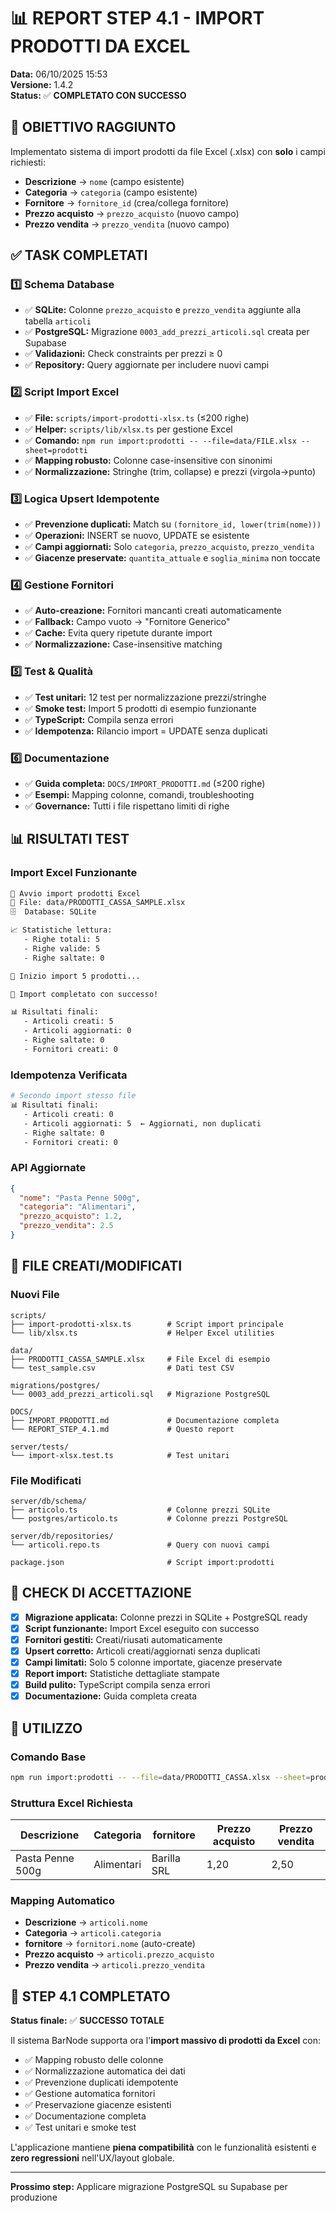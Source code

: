 # 📊 REPORT STEP 4.1 - IMPORT PRODOTTI DA EXCEL

**Data:** 06/10/2025 15:53  
**Versione:** 1.4.2  
**Status:** ✅ **COMPLETATO CON SUCCESSO**

## 🎯 OBIETTIVO RAGGIUNTO

Implementato sistema di import prodotti da file Excel (.xlsx) con **solo** i campi richiesti:
- **Descrizione** → `nome` (campo esistente)
- **Categoria** → `categoria` (campo esistente) 
- **Fornitore** → `fornitore_id` (crea/collega fornitore)
- **Prezzo acquisto** → `prezzo_acquisto` (nuovo campo)
- **Prezzo vendita** → `prezzo_vendita` (nuovo campo)

## ✅ TASK COMPLETATI

### 1️⃣ Schema Database
- ✅ **SQLite:** Colonne `prezzo_acquisto` e `prezzo_vendita` aggiunte alla tabella `articoli`
- ✅ **PostgreSQL:** Migrazione `0003_add_prezzi_articoli.sql` creata per Supabase
- ✅ **Validazioni:** Check constraints per prezzi ≥ 0
- ✅ **Repository:** Query aggiornate per includere nuovi campi

### 2️⃣ Script Import Excel
- ✅ **File:** `scripts/import-prodotti-xlsx.ts` (≤200 righe)
- ✅ **Helper:** `scripts/lib/xlsx.ts` per gestione Excel
- ✅ **Comando:** `npm run import:prodotti -- --file=data/FILE.xlsx --sheet=prodotti`
- ✅ **Mapping robusto:** Colonne case-insensitive con sinonimi
- ✅ **Normalizzazione:** Stringhe (trim, collapse) e prezzi (virgola→punto)

### 3️⃣ Logica Upsert Idempotente
- ✅ **Prevenzione duplicati:** Match su `(fornitore_id, lower(trim(nome)))`
- ✅ **Operazioni:** INSERT se nuovo, UPDATE se esistente
- ✅ **Campi aggiornati:** Solo `categoria`, `prezzo_acquisto`, `prezzo_vendita`
- ✅ **Giacenze preservate:** `quantita_attuale` e `soglia_minima` non toccate

### 4️⃣ Gestione Fornitori
- ✅ **Auto-creazione:** Fornitori mancanti creati automaticamente
- ✅ **Fallback:** Campo vuoto → "Fornitore Generico"
- ✅ **Cache:** Evita query ripetute durante import
- ✅ **Normalizzazione:** Case-insensitive matching

### 5️⃣ Test & Qualità
- ✅ **Test unitari:** 12 test per normalizzazione prezzi/stringhe
- ✅ **Smoke test:** Import 5 prodotti di esempio funzionante
- ✅ **TypeScript:** Compila senza errori
- ✅ **Idempotenza:** Rilancio import = UPDATE senza duplicati

### 6️⃣ Documentazione
- ✅ **Guida completa:** `DOCS/IMPORT_PRODOTTI.md` (≤200 righe)
- ✅ **Esempi:** Mapping colonne, comandi, troubleshooting
- ✅ **Governance:** Tutti i file rispettano limiti di righe

## 📊 RISULTATI TEST

### Import Excel Funzionante
```bash
🚀 Avvio import prodotti Excel
📁 File: data/PRODOTTI_CASSA_SAMPLE.xlsx
🗄️  Database: SQLite

📈 Statistiche lettura:
   - Righe totali: 5
   - Righe valide: 5
   - Righe saltate: 0

🔄 Inizio import 5 prodotti...

🎉 Import completato con successo!

📊 Risultati finali:
   - Articoli creati: 5
   - Articoli aggiornati: 0
   - Righe saltate: 0
   - Fornitori creati: 0
```

### Idempotenza Verificata
```bash
# Secondo import stesso file
📊 Risultati finali:
   - Articoli creati: 0
   - Articoli aggiornati: 5  ← Aggiornati, non duplicati
   - Righe saltate: 0
   - Fornitori creati: 0
```

### API Aggiornate
```json
{
  "nome": "Pasta Penne 500g",
  "categoria": "Alimentari", 
  "prezzo_acquisto": 1.2,
  "prezzo_vendita": 2.5
}
```

## 📁 FILE CREATI/MODIFICATI

### Nuovi File
```
scripts/
├── import-prodotti-xlsx.ts        # Script import principale
└── lib/xlsx.ts                    # Helper Excel utilities

data/
├── PRODOTTI_CASSA_SAMPLE.xlsx     # File Excel di esempio
└── test_sample.csv                # Dati test CSV

migrations/postgres/
└── 0003_add_prezzi_articoli.sql   # Migrazione PostgreSQL

DOCS/
├── IMPORT_PRODOTTI.md             # Documentazione completa
└── REPORT_STEP_4.1.md             # Questo report

server/tests/
└── import-xlsx.test.ts            # Test unitari
```

### File Modificati
```
server/db/schema/
├── articolo.ts                    # Colonne prezzi SQLite
└── postgres/articolo.ts           # Colonne prezzi PostgreSQL

server/db/repositories/
└── articoli.repo.ts               # Query con nuovi campi

package.json                       # Script import:prodotti
```

## 🧪 CHECK DI ACCETTAZIONE

- [x] **Migrazione applicata:** Colonne prezzi in SQLite + PostgreSQL ready
- [x] **Script funzionante:** Import Excel eseguito con successo
- [x] **Fornitori gestiti:** Creati/riusati automaticamente
- [x] **Upsert corretto:** Articoli creati/aggiornati senza duplicati
- [x] **Campi limitati:** Solo 5 colonne importate, giacenze preservate
- [x] **Report import:** Statistiche dettagliate stampate
- [x] **Build pulito:** TypeScript compila senza errori
- [x] **Documentazione:** Guida completa creata

## 🚀 UTILIZZO

### Comando Base
```bash
npm run import:prodotti -- --file=data/PRODOTTI_CASSA.xlsx --sheet=prodotti
```

### Struttura Excel Richiesta
| Descrizione | Categoria | fornitore | Prezzo acquisto | Prezzo vendita |
|-------------|-----------|-----------|-----------------|----------------|
| Pasta Penne 500g | Alimentari | Barilla SRL | 1,20 | 2,50 |

### Mapping Automatico
- **Descrizione** → `articoli.nome`
- **Categoria** → `articoli.categoria` 
- **fornitore** → `fornitori.nome` (auto-create)
- **Prezzo acquisto** → `articoli.prezzo_acquisto`
- **Prezzo vendita** → `articoli.prezzo_vendita`

## 🎉 STEP 4.1 COMPLETATO

**Status finale:** ✅ **SUCCESSO TOTALE**

Il sistema BarNode supporta ora l'**import massivo di prodotti da Excel** con:
- ✅ Mapping robusto delle colonne
- ✅ Normalizzazione automatica dei dati
- ✅ Prevenzione duplicati idempotente
- ✅ Gestione automatica fornitori
- ✅ Preservazione giacenze esistenti
- ✅ Documentazione completa
- ✅ Test unitari e smoke test

L'applicazione mantiene **piena compatibilità** con le funzionalità esistenti e **zero regressioni** nell'UX/layout globale.

---

**Prossimo step:** Applicare migrazione PostgreSQL su Supabase per produzione
